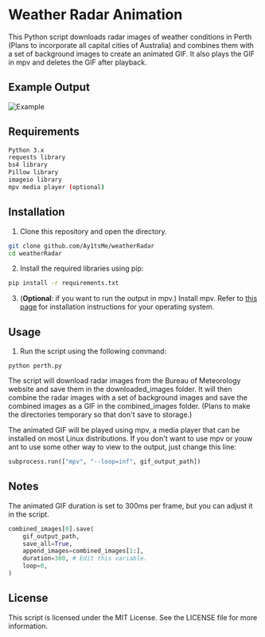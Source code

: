 # Weather Radar Animation

This Python script downloads radar images of weather conditions in Perth (Plans to incorporate all capital cities of Australia) and combines them with a set of background images to create an animated GIF. It also plays the GIF in mpv and deletes the GIF after playback.

## Example Output
![Example](https://0x0.st/H8D2.gif)

## Requirements
```bash
Python 3.x
requests library
bs4 library
Pillow library
imageio library
mpv media player (optional)
```
## Installation
1. Clone this repository and open the directory.
```bash
git clone github.com/Ay1tsMe/weatherRadar
cd weatherRadar
```

2. Install the required libraries using pip:
```bash
pip install -r requirements.txt
```
3. (**Optional**: if you want to run the output in mpv.) Install mpv. Refer to [this page](https://mpv.io/installation/) for installation instructions for your operating system.

## Usage
1. Run the script using the following command:
```
python perth.py
```
The script will download radar images from the Bureau of Meteorology website and save them in the downloaded_images folder. It will then combine the radar images with a set of background images and save the combined images as a GIF in the combined_images folder. (Plans to make the directories temporary so that don't save to storage.)

The animated GIF will be played using mpv, a media player that can be installed on most Linux distributions. If you don't want to use mpv or youw ant to use some other way to view to the output, just change this line:
```python
subprocess.run(["mpv", "--loop=inf", gif_output_path])
```

## Notes
The animated GIF duration is set to 300ms per frame, but you can adjust it in the script. 
```python
combined_images[0].save(
    gif_output_path,
    save_all=True,
    append_images=combined_images[1:],
    duration=300, # Edit this variable.
    loop=0,
)
```
## License
This script is licensed under the MIT License. See the LICENSE file for more information.